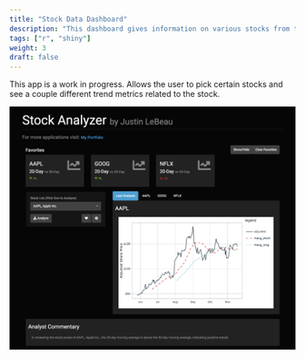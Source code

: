```yaml
---
title: "Stock Data Dashboard"
description: "This dashboard gives information on various stocks from the SP500 https://datavaapps.shinyapps.io/StockAnalyzer/"
tags: ["r", "shiny"]
weight: 3
draft: false
---
```


This app is a work in progress.  Allows the user to pick certain stocks and see a couple different trend metrics related to the stock.

[![stockviz](stockviz.PNG)](https://datavaapps.shinyapps.io/StockAnalyzer/)